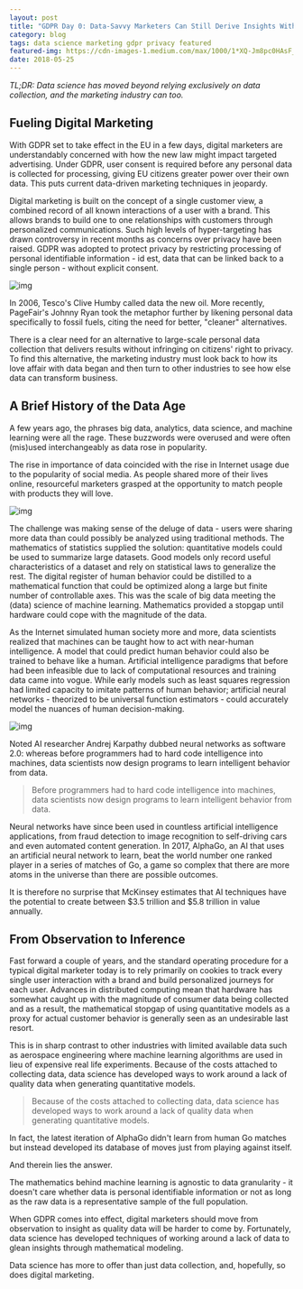 ```yaml
---
layout: post
title: "GDPR Day 0: Data-Savvy Marketers Can Still Derive Insights Without Relying on Personal Data"
category: blog
tags: data science marketing gdpr privacy featured
featured-img: https://cdn-images-1.medium.com/max/1000/1*XQ-Jm8pc0HAsF_hJw0eFhA.jpeg
date: 2018-05-25
---
```


*TL;DR: Data science has moved beyond relying exclusively on data collection, and the marketing industry can too.*

## Fueling Digital Marketing

With GDPR set to take effect in the EU in a few days, digital marketers are understandably concerned with how the new law might impact targeted advertising. Under GDPR, user consent is required before any personal data is collected for processing, giving EU citizens greater power over their own data. This puts current data-driven marketing techniques in jeopardy.

Digital marketing is built on the concept of a single customer view, a combined record of all known interactions of a user with a brand. This allows brands to build one to one relationships with customers through personalized communications. Such high levels of hyper-targeting has drawn controversy in recent months as concerns over privacy have been raised. GDPR was adopted to protect privacy by restricting processing of personal identifiable information - id est, data that can be linked back to a single person - without explicit consent.

![img](https://cdn-images-1.medium.com/max/1000/1*mo14GPzUyGnOkLYgSXFjow.png)

In 2006, Tesco's Clive Humby called data the new oil. More recently, PageFair's Johnny Ryan took the metaphor further by likening personal data specifically to fossil fuels, citing the need for better, "cleaner" alternatives.

There is a clear need for an alternative to large-scale personal data collection that delivers results without infringing on citizens' right to privacy. To find this alternative, the marketing industry must look back to how its love affair with data began and then turn to other industries to see how else data can transform business.

## A Brief History of the Data Age

A few years ago, the phrases big data, analytics, data science, and machine learning were all the rage. These buzzwords were overused and were often (mis)used interchangeably as data rose in popularity.

The rise in importance of data coincided with the rise in Internet usage due to the popularity of social media. As people shared more of their lives online, resourceful marketers grasped at the opportunity to match people with products they will love.

![img](https://cdn-images-1.medium.com/max/1000/1*oqyz_nqXGQmoA2x-XhhW2A.png)

The challenge was making sense of the deluge of data - users were sharing more data than could possibly be analyzed using traditional methods. The mathematics of statistics supplied the solution: quantitative models could be used to summarize large datasets. Good models only record useful characteristics of a dataset and rely on statistical laws to generalize the rest. The digital register of human behavior could be distilled to a mathematical function that could be optimized along a large but finite number of controllable axes. This was the scale of big data meeting the (data) science of machine learning. Mathematics provided a stopgap until hardware could cope with the magnitude of the data.

As the Internet simulated human society more and more, data scientists realized that machines can be taught how to act with near-human intelligence. A model that could predict human behavior could also be trained to behave like a human. Artificial intelligence paradigms that before had been infeasible due to lack of computational resources and training data came into vogue. While early models such as least squares regression had limited capacity to imitate patterns of human behavior; artificial neural networks - theorized to be universal function estimators - could accurately model the nuances of human decision-making.

![img](https://cdn-images-1.medium.com/max/1000/1*jPiusfetzscZAA-HIwN4IQ.png)

Noted AI researcher Andrej Karpathy dubbed neural networks as software 2.0: whereas before programmers had to hard code intelligence into machines, data scientists now design programs to learn intelligent behavior from data.

> Before programmers had to hard code intelligence into machines, data scientists now design programs to learn intelligent behavior from data.

Neural networks have since been used in countless artificial intelligence applications, from fraud detection to image recognition to self-driving cars and even automated content generation. In 2017, AlphaGo, an AI that uses an artificial neural network to learn, beat the world number one ranked player in a series of matches of Go, a game so complex that there are more atoms in the universe than there are possible outcomes.

It is therefore no surprise that McKinsey estimates that AI techniques have the potential to create between $3.5 trillion and $5.8 trillion in value annually.

## From Observation to Inference

Fast forward a couple of years, and the standard operating procedure for a typical digital marketer today is to rely primarily on cookies to track every single user interaction with a brand and build personalized journeys for each user. Advances in distributed computing mean that hardware has somewhat caught up with the magnitude of consumer data being collected and as a result, the mathematical stopgap of using quantitative models as a proxy for actual customer behavior is generally seen as an undesirable last resort.

This is in sharp contrast to other industries with limited available data such as aerospace engineering where machine learning algorithms are used in lieu of expensive real life experiments. Because of the costs attached to collecting data, data science has developed ways to work around a lack of quality data when generating quantitative models.

> Because of the costs attached to collecting data, data science has developed ways to work around a lack of quality data when generating quantitative models.

In fact, the latest iteration of AlphaGo didn't learn from human Go matches but instead developed its database of moves just from playing against itself.

And therein lies the answer.

The mathematics behind machine learning is agnostic to data granularity - it doesn't care whether data is personal identifiable information or not as long as the raw data is a representative sample of the full population.

When GDPR comes into effect, digital marketers should move from observation to insight as quality data will be harder to come by. Fortunately, data science has developed techniques of working around a lack of data to glean insights through mathematical modeling.

Data science has more to offer than just data collection, and, hopefully, so does digital marketing.
